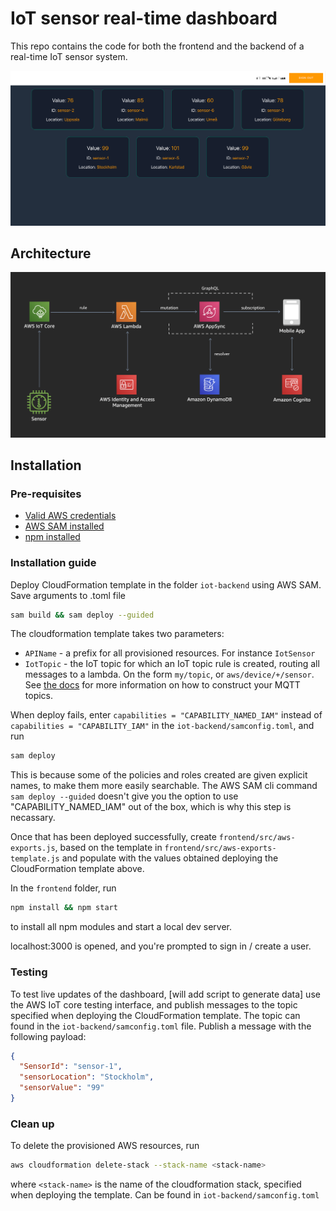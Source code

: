 # IoT sensor real-time dashboard

This repo contains the code for both the frontend and the backend of a real-time IoT sensor system.

![iot sensor dashboard](./images/dashboard-demo.png)

## Architecture

![IoT sensor architecture](./images/iot-sensor-architecture.png)

## Installation

### Pre-requisites

- [Valid AWS credentials](https://aws.amazon.com/premiumsupport/knowledge-center/create-and-activate-aws-account/)
- [AWS SAM installed](https://docs.aws.amazon.com/serverless-application-model/latest/developerguide/serverless-sam-cli-install.html)
- [npm installed](https://nodejs.org/en/download/)

### Installation guide

Deploy CloudFormation template in the folder `iot-backend` using AWS SAM. Save arguments to .toml file

```bash
sam build && sam deploy --guided
```

The cloudformation template takes two parameters:

- `APIName` - a prefix for all provisioned resources. For instance `IotSensor`
- `IotTopic` - the IoT topic for which an IoT topic rule is created, routing all messages to a lambda. On the form `my/topic`, or `aws/device/+/sensor`. See [the docs](https://docs.aws.amazon.com/iot/latest/developerguide/topics.html) for more information on how to construct your MQTT topics.

When deploy fails, enter `capabilities = "CAPABILITY_NAMED_IAM"` instead of `capabilities = "CAPABILITY_IAM"` in the `iot-backend/samconfig.toml`, and run

```bash
sam deploy
```

This is because some of the policies and roles created are given explicit names, to make them more easily searchable. The AWS SAM cli command `sam deploy --guided` doesn't give you the option to use "CAPABILITY_NAMED_IAM" out of the box, which is why this step is necassary.

Once that has been deployed successfully, create `frontend/src/aws-exports.js`, based on the template in `frontend/src/aws-exports-template.js` and populate with the values obtained deploying the CloudFormation template above.

In the `frontend` folder, run

```bash
npm install && npm start
```

to install all npm modules and start a local dev server.

localhost:3000 is opened, and you're prompted to sign in / create a user.

### Testing

To test live updates of the dashboard,
[will add script to generate data] use the AWS IoT core testing interface, and publish messages to the topic specified when deploying the CloudFormation template. The topic can found in the `iot-backend/samconfig.toml` file. Publish a message with the following payload:

```json
{
  "SensorId": "sensor-1",
  "sensorLocation": "Stockholm",
  "sensorValue": "99"
}
```

### Clean up

To delete the provisioned AWS resources, run

```bash
aws cloudformation delete-stack --stack-name <stack-name>
```

where `<stack-name>` is the name of the cloudformation stack, specified when deploying the template. Can be found in `iot-backend/samconfig.toml`
